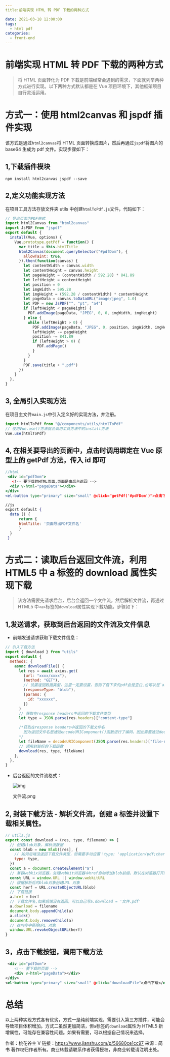 ```yaml
---
title:前端实现 HTML 转 PDF 下载的两种方式

date: 2021-03-18 12:00:00
tags:
  - html pdf
categories:
  - front-end
---
```


# 前端实现 HTML 转 PDF 下载的两种方式

> 将 HTML 页面转化为 PDF 下载是前端经常会遇到的需求，下面就列举两种方式进行实现。以下两种方式默认都是在 Vue 项目环境下，其他框架项目自行灵活运用。

# 方式一：使用 html2canvas 和 jspdf 插件实现

该方式是通过`html2canvas`将 HTML 页面转换成图片，然后再通过`jspdf`将图片的 base64 生成为 pdf 文件。实现步骤如下：

## 1,下载插件模块

```undefined
npm install html2canvas jspdf --save
```

## 2,定义功能实现方法

在项目工具方法存放文件夹 utils 中创建`htmlToPdf.js`文件，代码如下：

```javascript
// 导出页面为PDF格式
import html2Canvas from "html2canvas"
import JsPDF from "jspdf"
export default {
  install(Vue, options) {
    Vue.prototype.getPdf = function() {
      var title = this.htmlTitle
      html2Canvas(document.querySelector("#pdfDom"), {
        allowTaint: true,
      }).then(function(canvas) {
        let contentWidth = canvas.width
        let contentHeight = canvas.height
        let pageHeight = (contentWidth / 592.28) * 841.89
        let leftHeight = contentHeight
        let position = 0
        let imgWidth = 595.28
        let imgHeight = (592.28 / contentWidth) * contentHeight
        let pageData = canvas.toDataURL("image/jpeg", 1.0)
        let PDF = new JsPDF("", "pt", "a4")
        if (leftHeight < pageHeight) {
          PDF.addImage(pageData, "JPEG", 0, 0, imgWidth, imgHeight)
        } else {
          while (leftHeight > 0) {
            PDF.addImage(pageData, "JPEG", 0, position, imgWidth, imgHeight)
            leftHeight -= pageHeight
            position -= 841.89
            if (leftHeight > 0) {
              PDF.addPage()
            }
          }
        }
        PDF.save(title + ".pdf")
      })
    }
  },
}
```

## 3, 全局引入实现方法

在项目主文件`main.js`中引入定义好的实现方法，并注册。

```jsx
import htmlToPdf from "@/components/utils/htmlToPdf"
// 使用Vue.use()方法就会调用工具方法中的install方法
Vue.use(htmlToPdf)
```

## 4, 在相关要导出的页面中，点击时调用绑定在 Vue 原型上的 getPdf 方法，传入 id 即可

```jsx
//html
 <div id="pdfDom">
   <!-- 要下载的HTML页面,页面是由后台返回 -->
  <div v-html="pageData"></div>
</div>
<el-button type="primary" size="small" @click="getPdf('#pdfDom')">点击下载</el-button>

//js
export default {
  data () {
      return {
      htmlTitle: '页面导出PDF文件名'
      }
  }
 }
```

# 方式二：读取后台返回文件流，利用 HTML5 中 a 标签的 download 属性实现下载

> 该方法需要先请求后台，后台会返回一个文件流，然后解析文件流，再通过 HTML5 中`<a>`标签的`download`属性实现下载功能。步骤如下：

## 1,发送请求，获取到后台返回的文件流及文件信息

- 前端发送请求获取下载文件信息：

```javascript
// 引入下载方法
import { download } from "utils"
export default {
  methods: {
    async downloadFile() {
      let res = await axios.get(
        (url: "xxxx/xxxx"),
        (method: "GET"),
        // 设置返回数据类型，这里一定要设置，否则下载下来的pdf会是空白,也可以是`arraybuffer`
        (responseType: "blob"),
        (params: {
          id: "xxxxxx",
        })
      )
      // 获取在response headers中返回的下载文件类型
      let type = JSON.parse(res.headers)["content-type"]

      /*获取在response headers中返回的下载文件名
        因为返回文件名是通过encodeURIComponent()函数进行了编码，因此需要通过decodeURIComponent()函数解码
      */
      let fileName = decodeURIComponent(JSON.parse(res.headers)["file-name"])
      // 调用封装好的下载函数
      download(res, type, fileName)
    },
  },
}
```

- 后台返回的文件流格式：

  ![img](https:////upload-images.jianshu.io/upload_images/4921980-a44fa0f4b6c88c3f.png?imageMogr2/auto-orient/strip|imageView2/2/w/1035/format/webp)

  文件流.png

## 2, 封装下载方法 - 解析文件流，创建 a 标签并设置下载相关属性。

```javascript
// utils.js
export const download = (res, type, filename) => {
  // 创建blob对象，解析流数据
  const blob = new Blob([res], {
    // 如何后端没返回下载文件类型，则需要手动设置：type: 'application/pdf;chartset=UTF-8' 表示下载文档为pdf，如果是word则设置为msword，excel为excel
    type: type,
  })
  const a = document.createElement("a")
  // 兼容webkix浏览器，处理webkit浏览器中href自动添加blob前缀，默认在浏览器打开而不是下载
  const URL = window.URL || window.webkitURL
  // 根据解析后的blob对象创建URL 对象
  const herf = URL.createObjectURL(blob)
  // 下载链接
  a.href = herf
  // 下载文件名,如果后端没有返回，可以自己写a.download = '文件.pdf'
  a.download = filename
  document.body.appendChild(a)
  a.click()
  document.body.removeChild(a)
  // 在内存中移除URL 对象
  window.URL.revokeObjectURL(herf)
}
```

## 3，点击下载按钮，调用下载方法

```xml
 <div id="pdfDom">
    <!-- 要下载的页面 -->
    <div v-html="pageData"></div>
</div>
<el-button type="primary" size="small" @click="downloadFile">点击下载</el-button>
```

# 总结

以上两种实现方式各有优劣，方式一是纯前端实现，需要引入第三方插件，可能会导致项目体积增加。方式二虽然更加简洁，但`a`标签的`download`属性为 HTML5 新增属性，可能存在兼容性问题。如果有需要，可以根据自己情况来选择。

作者：桃花谷主 V
链接：https://www.jianshu.com/p/56680ce1cc97
来源：简书
著作权归作者所有。商业转载请联系作者获得授权，非商业转载请注明出处。
